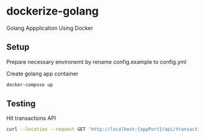 # dockerize-golang

Golang Appplication Using Docker
## Setup

Prepare necessary environemt by rename config.example to config.yml

Create golang app container

```bash
docker-compose up
```

## Testing

Hit transactions API

```bash
curl --location --request GET 'http://localhost:{appPort}/api/transactions' --header 'Content-Type: application/json'
```
